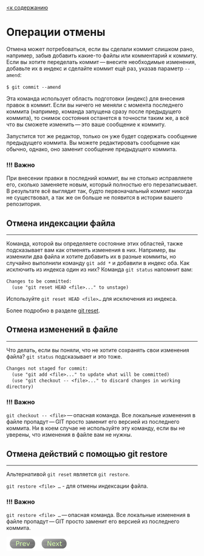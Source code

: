 [<к содержанию](./readme.md)

# Операции отмены

Отмена может потребоваться, если вы сделали коммит слишком рано, например, забыв добавить какие-то файлы или комментарий к коммиту. Если вы хотите переделать коммит — внесите необходимые изменения, добавьте их в индекс и сделайте коммит ещё раз, указав параметр `--amend`:

`$ git commit --amend`

Эта команда использует область подготовки (индекс) для внесения правок в коммит. Если вы ничего не меняли с момента последнего коммита (например, команда запущена сразу после предыдущего коммита), то снимок состояния останется в точности таким же, а всё что вы сможете изменить — это ваше сообщение к коммиту.

Запустится тот же редактор, только он уже будет содержать сообщение предыдущего коммита. Вы можете редактировать сообщение как обычно, однако, оно заменит сообщение предыдущего коммита.

### **!!! Важно**
При внесении правки в последний коммит, вы не столько исправляете его, сколько заменяете новым, который полностью его перезаписывает. В результате всё выглядит так, будто первоначальный коммит никогда не существовал, а так же он больше не появится в истории вашего репозитория.


## Отмена индексации файла
---

Команда, которой вы определяете состояние этих областей, также подсказывает вам как отменять изменения в них. Например, вы изменили два файла и хотите добавить их в разные коммиты, но случайно выполнили команду `git add *` и добавили в индекс оба. Как исключить из индекса один из них? Команда `git status` напомнит вам: 
```
Changes to be committed:
  (use "git reset HEAD <file>..." to unstage)
```
Используйте `git reset HEAD <file>…​` для исключения из индекса.

Более подробно в разделе [git reset](git_reset.md).

## Отмена изменений в файле
---
Что делать, если вы поняли, что не хотите сохранять свои изменения файла?
`git status` подсказывает и это тоже.

```
Changes not staged for commit:
  (use "git add <file>..." to update what will be committed)
  (use "git checkout -- <file>..." to discard changes in working directory)
  ```

### **!!! Важно**
`git checkout -- <file>` — опасная команда. Все локальные изменения в файле пропадут — GIT просто заменит его версией из последнего коммита. Ни в коем случае не используйте эту команду, если вы не уверены, что изменения в файле вам не нужны.

## Отмена действий с помощью git restore
---
Альтернативой `git reset` является  `git restore`.

`git restore <file> …​` -  для отмены индексации файла. 

### **!!! Важно**
`git restore <file> …​` — опасная команда. Все локальные изменения в файле пропадут — GIT просто заменит его версией из последнего коммита.


[![Prev](/assets/prev3.png)](commit.md "Предыдущий раздел")[![Next](/assets/next3.png)](git_add.md "Следующий раздел")